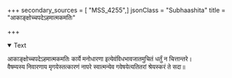 +++
secondary_sources = [ "MSS_4255",]
jsonClass = "Subhaashita"
title = "आकाङ्क्षोच्चपदेऽहमात्मकमतिः"

+++

<details open><summary>Text</summary>

आकाङ्क्षोच्चपदेऽहमात्मकमतिः कार्ये मनोधारणा इत्येवंविधभावजातमुचितं धर्तुं न चित्तान्तरे।  
वैषम्यस्य निवारणाय मृगयेस्तत्कारणं नापरे स्वात्मन्येव गवेषयेत्यतितरां श्रेयस्करं ते सदा॥
</details>
